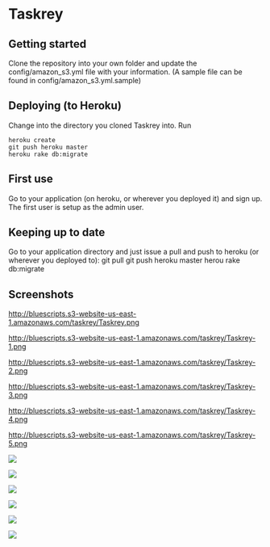 # Taskrey 
## Getting started
Clone the repository into your own folder and update the config/amazon_s3.yml file with your information. (A sample file can be found in config/amazon_s3.yml.sample)

## Deploying (to Heroku)
Change into the directory you cloned Taskrey into. Run
  
    heroku create
    git push heroku master
    heroku rake db:migrate

## First use
Go to your application (on heroku, or wherever you deployed it) and sign up. The first user is setup as the admin user.

## Keeping up to date
Go to your application directory and just issue a pull and push to heroku (or wherever you deployed to):
    git pull
    git push heroku master
    herou rake db:migrate


## Screenshots
http://bluescripts.s3-website-us-east-1.amazonaws.com/taskrey/Taskrey.png

http://bluescripts.s3-website-us-east-1.amazonaws.com/taskrey/Taskrey-1.png

http://bluescripts.s3-website-us-east-1.amazonaws.com/taskrey/Taskrey-2.png

http://bluescripts.s3-website-us-east-1.amazonaws.com/taskrey/Taskrey-3.png

http://bluescripts.s3-website-us-east-1.amazonaws.com/taskrey/Taskrey-4.png

http://bluescripts.s3-website-us-east-1.amazonaws.com/taskrey/Taskrey-5.png

![](http://bluescripts.s3-website-us-east-1.amazonaws.com/taskrey/Taskrey.png)

![](http://bluescripts.s3-website-us-east-1.amazonaws.com/taskrey/Taskrey-1.png)

![](http://bluescripts.s3-website-us-east-1.amazonaws.com/taskrey/Taskrey-2.png)

![](http://bluescripts.s3-website-us-east-1.amazonaws.com/taskrey/Taskrey-3.png)

![](http://bluescripts.s3-website-us-east-1.amazonaws.com/taskrey/Taskrey-4.png)

![](http://bluescripts.s3-website-us-east-1.amazonaws.com/taskrey/Taskrey-5.png)

